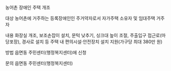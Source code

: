농어촌 장애인 주택 개조

대상
농어촌에 거주하는 등록장애인인 주거약자로서 자가주택 소유자 및 임대주택 거주자

내용
화장실 개조, 보조손잡이 설치, 문턱 낮추기, 싱크대 높이 조절, 주출입구 접근로(마당포장), 경사로 설치 등 주택 내 편의시설·안전장치 설치 지원(가구당 최대 380만 원)

방법
읍면동 주민센터(행정복지센터)에 신청

문의
읍면동 주민센터(행정복지센터)